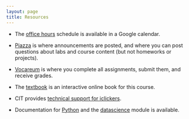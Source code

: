 ```yaml
---
layout: page
title: Resources
---
```


* The [office hours][oh] schedule is available in a Google calendar.

* [Piazza][] is where announcements are posted, and where you can post questions
  about labs and course content (but not homeworks or projects).
  
* [Vocareum][] is where you complete all assignments, submit them, and receive
  grades.
  
* The [textbook][] is an interactive online book for this course.

* CIT provides [technical support for iclickers][iclicker].

* Documentation for [Python][] and the [datascience][] module is available.
  
  
[Piazza]: https://piazza.com/cornell/spring2018/csoriestsci1380/home
[Vocareum]: https://labs.vocareum.com
[textbook]: textbook/
[iclicker]: http://pollinghelp.cit.cornell.edu/providing-help-for-students/
[Python]: https://docs.python.org/3/
[datascience]: http://data8.org/datascience/
[oh]: oh.html